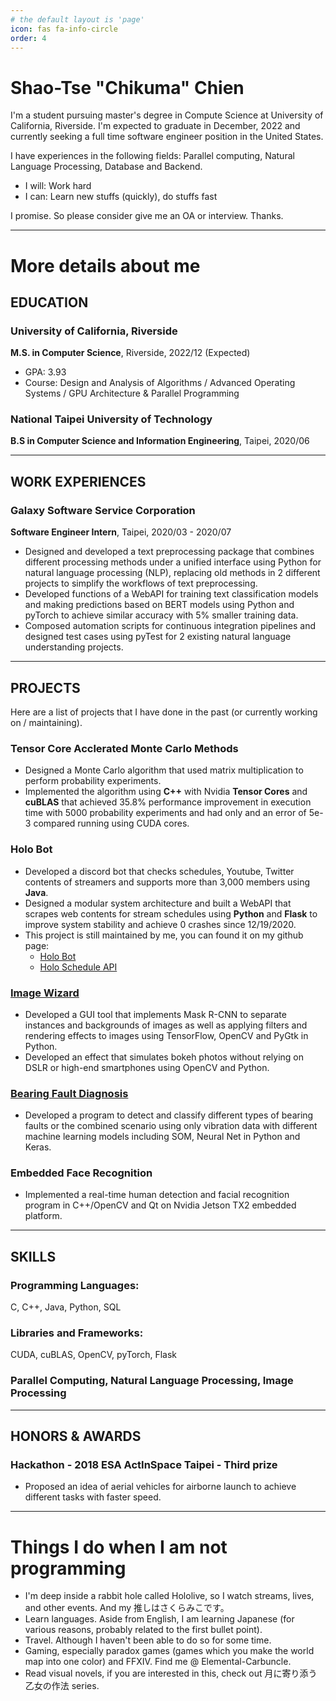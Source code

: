 ```yaml
---
# the default layout is 'page'
icon: fas fa-info-circle
order: 4
---
```


# Shao-Tse "Chikuma" Chien

I'm a student pursuing master's degree in Compute Science at University of
California, Riverside. I'm expected to graduate in December, 2022 and currently
seeking a full time software engineer position in the United States.

I have experiences in the following fields: Parallel computing, Natural Language
Processing, Database and Backend.

* I will: Work hard
* I can: Learn new stuffs (quickly), do stuffs fast

I promise. So please consider give me an OA or interview. Thanks.

---

# More details about me

## EDUCATION

### University of California, Riverside
**M.S. in Computer Science**, Riverside, 2022/12 (Expected)
* GPA: 3.93
* Course: Design and Analysis of Algorithms / Advanced Operating Systems / GPU Architecture & Parallel Programming

### National Taipei University of Technology
**B.S in Computer Science and Information Engineering**, Taipei, 2020/06

---

## WORK EXPERIENCES

### Galaxy Software Service Corporation
**Software Engineer Intern**, Taipei, 2020/03 - 2020/07
- Designed and developed a text preprocessing package that combines different processing methods under a unified
interface using Python for natural language processing (NLP), replacing old methods in 2 different projects to simplify
the workflows of text preprocessing.
- Developed functions of a WebAPI for training text classification models and making predictions based on BERT
models using Python and pyTorch to achieve similar accuracy with 5% smaller training data.
- Composed automation scripts for continuous integration pipelines and designed test cases using pyTest for 2 existing
natural language understanding projects.

---

## PROJECTS

Here are a list of projects that I have done in the past (or currently working
on / maintaining).

### Tensor Core Acclerated Monte Carlo Methods
- Designed a Monte Carlo algorithm that used matrix multiplication to perform probability experiments.
- Implemented the algorithm using **C++** with Nvidia **Tensor Cores** and **cuBLAS** that achieved 35.8% performance
improvement in execution time with 5000 probability experiments and had only and an error of 5e-3 compared
running using CUDA cores.

### Holo Bot
- Developed a discord bot that checks schedules, Youtube, Twitter contents of streamers and supports more than 3,000
members using **Java**.
- Designed a modular system architecture and built a WebAPI that scrapes web contents for stream schedules using
**Python** and **Flask** to improve system stability and achieve 0 crashes since 12/19/2020.
- This project is still maintained by me, you can found it on my github page:
    * [Holo Bot](https://github.com/cst0601/Holo-Bot)
    * [Holo Schedule API](https://github.com/cst0601/holo_schedule_api)

### [Image Wizard](https://github.com/cst0601/Image-Wizard)
- Developed a GUI tool that implements Mask R-CNN to separate instances and backgrounds of images as well as
applying filters and rendering effects to images using TensorFlow, OpenCV and PyGtk in Python.
- Developed an effect that simulates bokeh photos without relying on DSLR or high-end smartphones using OpenCV
and Python.

### [Bearing Fault Diagnosis](https://github.com/cst0601/BearingFaultDiagnosis)
- Developed a program to detect and classify different types of bearing faults or the combined scenario using only
vibration data with different machine learning models including SOM, Neural Net in Python and Keras.

### Embedded Face Recognition
- Implemented a real-time human detection and facial recognition program in C++/OpenCV and Qt on Nvidia Jetson
TX2 embedded platform.

---

## SKILLS

### Programming Languages:
C, C++, Java, Python, SQL
### Libraries and Frameworks:
CUDA, cuBLAS, OpenCV, pyTorch, Flask
### Parallel Computing, Natural Language Processing, Image Processing

--- 

## HONORS & AWARDS

### Hackathon - 2018 ESA ActInSpace Taipei - Third prize
- Proposed an idea of aerial vehicles for airborne launch to achieve different
tasks with faster speed.

--- 

# Things I do when I am not programming
- I'm deep inside a rabbit hole called Hololive, so I watch streams, lives, and
other events. And my 推しはさくらみこです。
- Learn languages. Aside from English, I am learning Japanese (for various
reasons, probably related to the first bullet point). 
- Travel. Although I haven't been able to do so for some time.
- Gaming, especially paradox games (games which you make the world map into one
color) and FFXIV. Find me @ Elemental-Carbuncle.
- Read visual novels, if you are interested in this, check out 月に寄り添う乙女の作法 series.